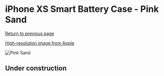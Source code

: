 # iPhone XS Smart Battery Case - Pink Sand

[Return to previous page](/iphone_x)

[High-resolution image from Apple](https://store.storeimages.cdn-apple.com/8756/as-images.apple.com/is/MVQQ2?wid=4500&hei=4500&fmt=png)

<div style="width: 500px"><img src="/everyphone/MVQQ2.png" alt="Pink Sand"></div>

## Under construction
